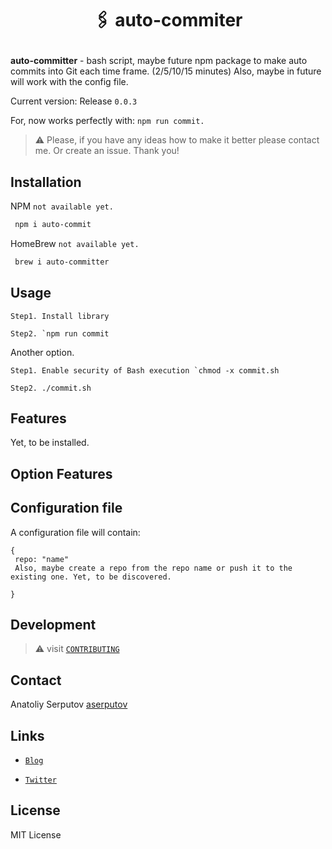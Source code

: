 <!-- # auto-commiter. -->
<h1 align="center">
 <p align="center">🖇 auto-commiter</p>
 <!-- <a href="https://github.com/aserputov/QckStaticSiteGenerator"><img src="https://github.com/aserputov/QckStaticSiteGenerator/blob/main/assets/Screen%20Shot%202021-11-23%20at%201.54.27%20AM.png?raw=true" alt="Docusaurus" height="100px"></a> -->
</h1>

<!-- [![deploy status](https://github.com/Orange-OpenSource/hurl/workflows/CI/badge.svg)](https://github.com/aserputov/Qck/actions) -->
<!-- [![Crates.io](https://img.shields.io/crates/v/hurl.svg)](https://crates.io/crates/hurl)
[![documentation](https://img.shields.io/badge/-documentation-informational)](https://hurl.dev) -->

**auto-committer** - bash script, maybe future npm package to make auto commits into Git each time frame. (2/5/10/15 minutes)
Also, maybe in future will work with the config file. 

Current version: Release `0.0.3`

For, now works perfectly with: `npm run commit.`

> :warning: Please, if you have any ideas how to make it better please contact me. Or create an issue. Thank you!

## Installation


NPM
`not available yet.`
```bash
 npm i auto-commit
```

HomeBrew
`not available yet.`
```bash
 brew i auto-committer
```

## Usage

```Step1. Install library ```

```Step2. `npm run commit```

Another option.

```Step1. Enable security of Bash execution `chmod -x commit.sh```

```Step2. ./commit.sh```

## Features

Yet, to be installed.

## Option Features
## Configuration file

A configuration file will contain:

```
{
 repo: "name"
 Also, maybe create a repo from the repo name or push it to the existing one. Yet, to be discovered.

}
```

## Development

> :warning: visit [`CONTRIBUTING`]()

## Contact

Anatoliy Serputov [aserputov](https://github.com/aserputov)

## Links

- [`Blog`](https://dev.to/aserputoff)

- [`Twitter`](https://twitter.com/aserputoff)

## License

MIT License

